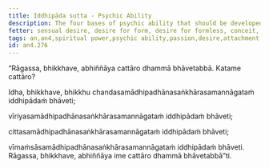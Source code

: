 ```yaml
---
title: Iddhipāda sutta - Psychic Ability
description: The four bases of psychic ability that should be developed for the full understanding of passion, desire, and attachment.
fetter: sensual desire, desire for form, desire for formless, conceit, restlessness, ignorance
tags: an,an4,spiritual power,psychic ability,passion,desire,attachment,collectedness,goal,aspiration,interest,objective,intention,effort,persistence,mind,consciousness,investigation,reflection,close examination
id: an4.276
---
```


“Rāgassa, bhikkhave, abhiññāya cattāro dhammā bhāvetabbā. Katame cattāro?

Idha, bhikkhave, bhikkhu chandasamādhipadhānasaṅkhārasamannāgataṁ iddhipādaṁ bhāveti;

vīriyasamādhipadhānasaṅkhārasamannāgataṁ iddhipādaṁ bhāveti;

cittasamādhipadhānasaṅkhārasamannāgataṁ iddhipādaṁ bhāveti;

vīmaṁsāsamādhipadhānasaṅkhārasamannāgataṁ iddhipādaṁ bhāveti. Rāgassa, bhikkhave, abhiññāya ime cattāro dhammā bhāvetabbā”ti.
